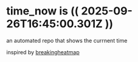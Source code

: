 # time_now is (( 2025-09-26T16:45:00.301Z ))

an automated repo that shows the currnent time

inspired by [breakingheatmap](https://github.com/breakingheatmap/breakingheatmap)